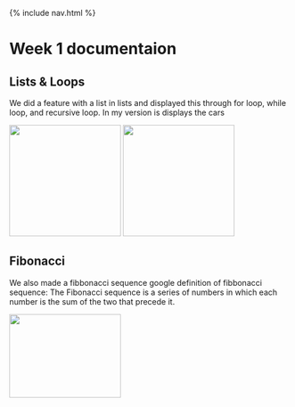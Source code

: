 {% include nav.html %} 

# Week 1 documentaion

## Lists & Loops
We did a feature with a list in lists and displayed this through for loop, while loop, and recursive loop.
In my version is displays the cars 

<img src="https://user-images.githubusercontent.com/89225478/161313576-7792ec6b-c65d-40d5-a9e2-778b3d588a3b.png" width="200" height="200">
<img src="https://user-images.githubusercontent.com/89225478/161313755-654b5e07-84e8-4309-b995-adf77cd5f135.png" width="200" height="200">

## Fibonacci
We also made a fibbonacci sequence 
google definition of fibbonacci sequence: The Fibonacci sequence is a series of numbers in which each number is the sum of the two that precede it.

<img src="https://user-images.githubusercontent.com/89225478/161345439-5f955818-76a5-46ef-9e53-932daf00b1b3.png" width="200" height="150">
